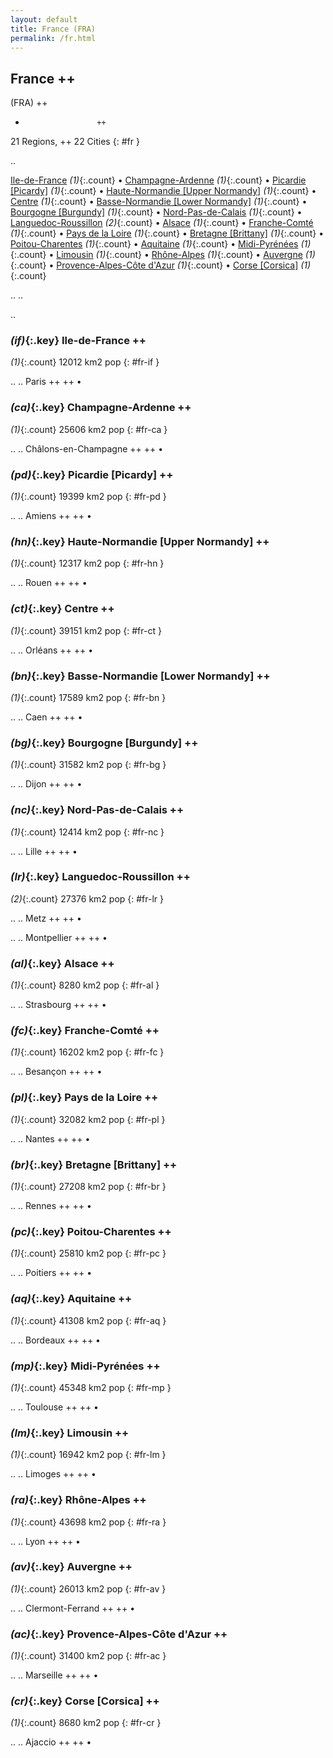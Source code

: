 ```yaml
---
layout: default
title: France (FRA)
permalink: /fr.html
---
```



## France   ++
(FRA)  ++
-                     ++
21 Regions, ++
22 Cities
{: #fr }

.. 

[Ile-de-France](#fr-if) _(1)_{:.count} • [Champagne-Ardenne](#fr-ca) _(1)_{:.count} • [Picardie [Picardy]](#fr-pd) _(1)_{:.count} • [Haute-Normandie [Upper Normandy]](#fr-hn) _(1)_{:.count} • [Centre](#fr-ct) _(1)_{:.count} • [Basse-Normandie [Lower Normandy]](#fr-bn) _(1)_{:.count} • [Bourgogne [Burgundy]](#fr-bg) _(1)_{:.count} • [Nord-Pas-de-Calais](#fr-nc) _(1)_{:.count} • [Languedoc-Roussillon](#fr-lr) _(2)_{:.count} • [Alsace](#fr-al) _(1)_{:.count} • [Franche-Comté](#fr-fc) _(1)_{:.count} • [Pays de la Loire](#fr-pl) _(1)_{:.count} • [Bretagne [Brittany]](#fr-br) _(1)_{:.count} • [Poitou-Charentes](#fr-pc) _(1)_{:.count} • [Aquitaine](#fr-aq) _(1)_{:.count} • [Midi-Pyrénées](#fr-mp) _(1)_{:.count} • [Limousin](#fr-lm) _(1)_{:.count} • [Rhône-Alpes](#fr-ra) _(1)_{:.count} • [Auvergne](#fr-av) _(1)_{:.count} • [Provence-Alpes-Côte d'Azur](#fr-ac) _(1)_{:.count} • [Corse [Corsica]](#fr-cr) _(1)_{:.count}


.. 
.. 



.. 


### _(if)_{:.key} Ile-de-France  ++
_(1)_{:.count}    12012 km2   pop
{: #fr-if }


..
..
Paris  ++
 ++
•




### _(ca)_{:.key} Champagne-Ardenne  ++
_(1)_{:.count}    25606 km2   pop
{: #fr-ca }


..
..
Châlons-en-Champagne  ++
 ++
•




### _(pd)_{:.key} Picardie [Picardy]  ++
_(1)_{:.count}    19399 km2   pop
{: #fr-pd }


..
..
Amiens  ++
 ++
•




### _(hn)_{:.key} Haute-Normandie [Upper Normandy]  ++
_(1)_{:.count}    12317 km2   pop
{: #fr-hn }


..
..
Rouen  ++
 ++
•




### _(ct)_{:.key} Centre  ++
_(1)_{:.count}    39151 km2   pop
{: #fr-ct }


..
..
Orléans  ++
 ++
•




### _(bn)_{:.key} Basse-Normandie [Lower Normandy]  ++
_(1)_{:.count}    17589 km2   pop
{: #fr-bn }


..
..
Caen  ++
 ++
•




### _(bg)_{:.key} Bourgogne [Burgundy]  ++
_(1)_{:.count}    31582 km2   pop
{: #fr-bg }


..
..
Dijon  ++
 ++
•




### _(nc)_{:.key} Nord-Pas-de-Calais  ++
_(1)_{:.count}    12414 km2   pop
{: #fr-nc }


..
..
Lille  ++
 ++
•




### _(lr)_{:.key} Languedoc-Roussillon  ++
_(2)_{:.count}    27376 km2   pop
{: #fr-lr }


..
..
Metz  ++
 ++
•

..
..
Montpellier  ++
 ++
•




### _(al)_{:.key} Alsace  ++
_(1)_{:.count}    8280 km2   pop
{: #fr-al }


..
..
Strasbourg  ++
 ++
•




### _(fc)_{:.key} Franche-Comté  ++
_(1)_{:.count}    16202 km2   pop
{: #fr-fc }


..
..
Besançon  ++
 ++
•




### _(pl)_{:.key} Pays de la Loire  ++
_(1)_{:.count}    32082 km2   pop
{: #fr-pl }


..
..
Nantes  ++
 ++
•




### _(br)_{:.key} Bretagne [Brittany]  ++
_(1)_{:.count}    27208 km2   pop
{: #fr-br }


..
..
Rennes  ++
 ++
•




### _(pc)_{:.key} Poitou-Charentes  ++
_(1)_{:.count}    25810 km2   pop
{: #fr-pc }


..
..
Poitiers  ++
 ++
•




### _(aq)_{:.key} Aquitaine  ++
_(1)_{:.count}    41308 km2   pop
{: #fr-aq }


..
..
Bordeaux  ++
 ++
•




### _(mp)_{:.key} Midi-Pyrénées  ++
_(1)_{:.count}    45348 km2   pop
{: #fr-mp }


..
..
Toulouse  ++
 ++
•




### _(lm)_{:.key} Limousin  ++
_(1)_{:.count}    16942 km2   pop
{: #fr-lm }


..
..
Limoges  ++
 ++
•




### _(ra)_{:.key} Rhône-Alpes  ++
_(1)_{:.count}    43698 km2   pop
{: #fr-ra }


..
..
Lyon  ++
 ++
•




### _(av)_{:.key} Auvergne  ++
_(1)_{:.count}    26013 km2   pop
{: #fr-av }


..
..
Clermont-Ferrand  ++
 ++
•




### _(ac)_{:.key} Provence-Alpes-Côte d'Azur  ++
_(1)_{:.count}    31400 km2   pop
{: #fr-ac }


..
..
Marseille  ++
 ++
•




### _(cr)_{:.key} Corse [Corsica]  ++
_(1)_{:.count}    8680 km2   pop
{: #fr-cr }


..
..
Ajaccio  ++
 ++
•


 
